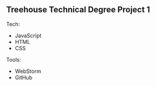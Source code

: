 ## Treehouse Technical Degree Project 1

Tech:
- JavaScript
- HTML
- CSS

Tools:
- WebStorm
- GitHub 